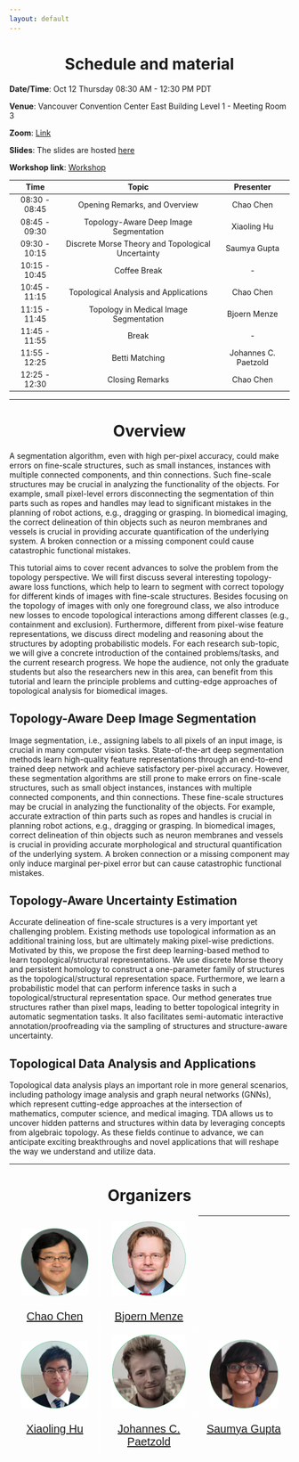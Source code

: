 ```yaml
---
layout: default
---
```


<h1 style="text-align: center;">Schedule and material</h1>

**Date/Time**: Oct 12 Thursday 08:30 AM - 12:30 PM PDT

**Venue**: Vancouver Convention Center East Building Level 1 - Meeting Room 3

**Zoom**: [Link](https://us02web.zoom.us/j/89550470833?pwd=bzdFTlJNWUxWeDlyTlp1OGc4bDZrUT09) 

**Slides**: The slides are hosted [here](https://drive.google.com/drive/folders/1YypeRgtjy3Jc-fg7PY2Y5LsQPFzussk6?usp=sharing)

**Workshop link**: [Workshop](First_TGI_2024.md)

|     Time      |                           Topic                           |       Presenter      |
|:-------------:|:---------------------------------------------------------:|:--------------------:|
| 08:30 - 08:45 |               Opening Remarks, and Overview               |       Chao Chen      |
| 08:45 - 09:30 |          Topology-Aware Deep Image Segmentation           |      Xiaoling Hu     |
| 09:30 - 10:15 |     Discrete Morse Theory and Topological Uncertainty     |     Saumya Gupta     |
| 10:15 - 10:45 |                       Coffee Break                        |           -          |
| 10:45 - 11:15 |           Topological Analysis and Applications           |       Chao Chen      |
| 11:15 - 11:45 |           Topology in Medical Image Segmentation          |     Bjoern Menze     |
| 11:45 - 11:55 |                           Break                           |           -          |
| 11:55 - 12:25 |                       Betti Matching                      | Johannes C. Paetzold |
| 12:25 - 12:30 |                      Closing Remarks                      |       Chao Chen      |

* * *

<h1 style="text-align: center;">Overview</h1>

A segmentation algorithm, even with high per-pixel accuracy, could make errors on fine-scale structures, such as small instances, instances with multiple connected components, and thin connections. Such fine-scale structures may be crucial in analyzing the functionality of the objects. For example, small pixel-level errors disconnecting the segmentation of thin parts such as ropes and handles may lead to significant mistakes in the planning of robot actions, e.g., dragging or grasping. In biomedical imaging, the correct delineation of thin objects such as neuron membranes and vessels is crucial in providing accurate quantification of the underlying system. A broken connection or a missing component could cause catastrophic functional mistakes.

This tutorial aims to cover recent advances to solve the problem from the topology perspective. We will first discuss several interesting topology-aware loss functions, which help to learn to segment with correct topology for different kinds of images with fine-scale structures. Besides focusing on the topology of images with only one foreground class, we also introduce new losses to encode topological interactions among different classes (e.g., containment and exclusion). Furthermore, different from pixel-wise feature representations, we discuss direct modeling and reasoning about the structures by adopting probabilistic models. For each research sub-topic, we will give a concrete introduction of the contained problems/tasks, and the current research progress. We hope the audience, not only the graduate students but also the researchers new in this area, can benefit from this tutorial and learn the principle problems and cutting-edge approaches of topological analysis for biomedical images.

## Topology-Aware Deep Image Segmentation
Image segmentation, i.e., assigning labels to all pixels of an input image, is crucial in many computer vision tasks. State-of-the-art deep segmentation methods learn high-quality feature representations through an end-to-end trained deep network and achieve satisfactory per-pixel accuracy. However, these segmentation algorithms are still prone to make errors on fine-scale structures, such as small object instances, instances with multiple connected components, and thin connections. These fine-scale structures may be crucial in analyzing the functionality of the objects. For example, accurate extraction of thin parts such as ropes and handles is crucial in planning robot actions, e.g., dragging or grasping. In biomedical images, correct delineation of thin objects such as neuron membranes and vessels is crucial in providing accurate morphological and structural quantification of the underlying system. A broken connection or a missing component may only induce marginal per-pixel error but can cause catastrophic functional mistakes.

## Topology-Aware Uncertainty Estimation
Accurate delineation of fine-scale structures is a very important yet challenging problem. Existing methods use topological information as an additional training loss, but are ultimately making pixel-wise predictions. Motivated by this, we propose the first deep learning-based method to learn topological/structural representations. We use discrete Morse theory and persistent homology to construct a one-parameter family of structures as the topological/structural representation space. Furthermore, we learn a probabilistic model that can perform inference tasks in such a topological/structural representation space. Our method generates true structures rather than pixel maps, leading to better topological integrity in automatic segmentation tasks. It also facilitates semi-automatic interactive annotation/proofreading via the sampling of structures and structure-aware uncertainty.

## Topological Data Analysis and Applications
Topological data analysis plays an important role in more general scenarios, including pathology image analysis and graph neural networks (GNNs), which represent cutting-edge approaches at the intersection of mathematics, computer science, and medical imaging. TDA allows us to uncover hidden patterns and structures within data by leveraging concepts from algebraic topology. As these fields continue to advance, we can anticipate exciting breakthroughs and novel applications that will reshape the way we understand and utilize data.

* * *

<h1 style="text-align: center;">Organizers</h1>

<style type="text/css">
.tg  {border-collapse:collapse;border-spacing:0;}
.tg td{border-color:#ffffff;border-style:solid;border-width:1px;font-family:Arial, sans-serif;font-size:20px;
  overflow:hidden;padding:10px 5px;word-break:normal;}
.tg th{border-color:#ffffff;border-style:solid;border-width:1px;font-family:Arial, sans-serif;font-size:20px;
  font-weight:normal;overflow:hidden;padding:10px 5px;word-break:normal;}
.tg .tg-pb0m{border-color:#ffffff;text-align:center;vertical-align:bottom}
.tg .tg-c3ow{border-color:#ffffff;text-align:center;vertical-align:top}
</style>

<table class="tg">
<tbody>
  <tr>
    <td class="tg-pb0m"><img src="/imgs/circle-cc.png" width="80%"></td>
    <td class="tg-pb0m"><img src="/imgs/circle-bm.png" width="80%"></td>
  </tr>
  <tr>
    <td class="tg-c3ow"><a href="https://chaochen.github.io/">Chao Chen</a></td>
    <td class="tg-c3ow"><a href="https://www.dqbm.uzh.ch/en/research/menze.html">Bjoern Menze</a></td>
  </tr>
  <tr>
    <td class="tg-pb0m"><img src="/imgs/circle-xh.png" width="80%"></td>
    <td class="tg-pb0m"><img src="/imgs/circle-jp.png" width="80%"></td>
    <td class="tg-pb0m"><img src="/imgs/circle-sg.png" width="80%"></td>
  </tr>
  <tr>
    <td class="tg-c3ow"><a href="https://huxiaoling.github.io/">Xiaoling Hu</a></td>
    <td class="tg-c3ow"><a href="https://scholar.google.de/citations?user=7Bv7PmgAAAAJ&hl=de">Johannes C. Paetzold</a></td>
    <td class="tg-c3ow"><a href="https://saumya-gupta-26.github.io/">Saumya Gupta</a></td>
  </tr>
</tbody>
</table>

